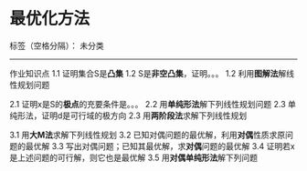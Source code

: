 # 最优化方法

标签（空格分隔）： 未分类

---

作业知识点
1.1 证明集合S是**凸集**
1.2 S是**非空凸集**，证明。。。
1.2 利用**图解法**解线性规划问题

2.1 证明x是S的**极点**的充要条件是。。。
2.2 用**单纯形法**解下列线性规划问题
2.3 单纯形法，证明d是可行域的极方向
2.3 用**两阶段法**求解下列线性规划

3.1 用**大M法**求解下列线性规划
3.2 已知对偶问题的最优解，利用**对偶**性质求原问题的最优解
3.3 写出对偶问题；已知其最优解，求**对偶**问题的最优解
3.4 证明若x是上述问题的可行解，则它也是最优解
3.5 用**对偶单纯形法**解下列问题



